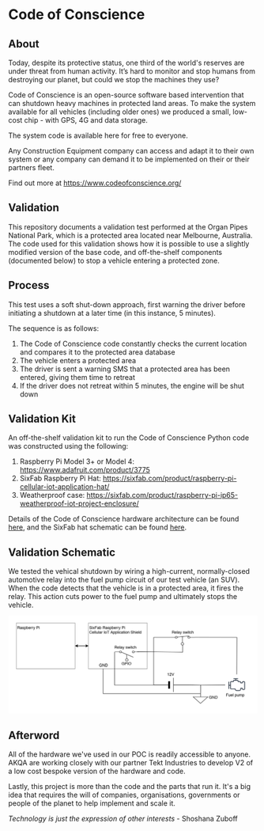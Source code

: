 # Code of Conscience

## About
Today, despite its protective status, one third of the world's reserves are under threat from human activity. It’s hard to monitor and stop humans from destroying our planet, but could we stop the machines they use?

Code of Conscience is an open-source software based intervention that can shutdown heavy machines in protected land areas. To make the system available for all vehicles (including older ones) we produced a small, low-cost chip - with GPS, 4G and data storage.

The system code is available here for free to everyone.

Any Construction Equipment company can access and adapt it to their own system or any company can demand it to be implemented on their or their partners fleet.

Find out more at https://www.codeofconscience.org/

## Validation

This repository documents a validation test performed at the Organ Pipes National Park, which is a protected area located near Melbourne, Australia. The code used for this validation shows how it is possible to use a slightly modified version of the base code, and off-the-shelf components (documented below) to stop a vehicle entering a protected zone.

## Process

This test uses a soft shut-down approach, first warning the driver before initiating a shutdown at a later time (in this instance, 5 minutes).

The sequence is as follows:

1. The Code of Conscience code constantly checks the current location and compares it to the protected area database
2. The vehicle enters a protected area
3. The driver is sent a warning SMS that a protected area has been entered, giving them time to retreat
4. If the driver does not retreat within 5 minutes, the engine will be shut down

## Validation Kit
An off-the-shelf validation kit to run the Code of Conscience Python code was constructed using the following:

1. Raspberry Pi Model 3+ or Model 4: https://www.adafruit.com/product/3775
2. SixFab Raspberry Pi Hat: https://sixfab.com/product/raspberry-pi-cellular-iot-application-hat/
3. Weatherproof case: https://sixfab.com/product/raspberry-pi-ip65-weatherproof-iot-project-enclosure/

Details of the Code of Conscience hardware architecture can be found [here](hardware/CodeofConscienceValidationHardwareArchitecture.png), and the SixFab hat schematic can be found [here](hardware/Sixfab_RPi_CellularIoT_App_Hat_Schematic.PDF).

## Validation Schematic
We tested the vehical shutdown by wiring a high-current, normally-closed automotive relay into the fuel pump circuit of our test vehicle (an SUV). When the code detects that the vehicle is in a protected area, it fires the relay. This action cuts power to the fuel pump and ultimately stops the vehicle.

![alt Car wiring schematic](schematic/validation-car-wiring-schematic.jpg "Car wiring schematic")

## Afterword
All of the hardware we've used in our POC is readily accessible to anyone. AKQA are working closely with our partner Tekt Industries to develop V2 of a low cost bespoke version of the hardware and code.

Lastly, this project is more than the code and the parts that run it. It's a big idea that requires the will of companies, organisations, governments or people of the planet to help implement and scale it.

*Technology is just the expression of other interests* - Shoshana Zuboff